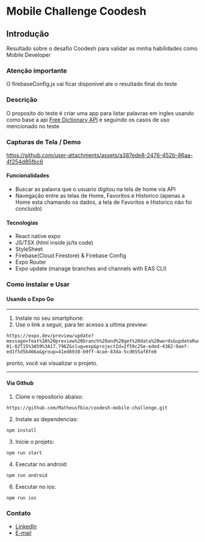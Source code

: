 # Mobile Challenge Coodesh

## Introdução

Resultado sobre o desafio Coodesh para validar as minha habilidades como Mobile Developer

### Atenção importante

O firebaseConfig.js vai ficar disponivel ate o resultado final do teste

### Descrição

O proposito do teste é criar uma app para listar palavras em ingles usando como base a api [Free Dictionary API](https://dictionaryapi.dev/) e seguindo os casos de uso mencionado no teste

### Capturas de Tela / Demo

https://github.com/user-attachments/assets/a387ede8-2476-452b-86aa-4f254d85fbc6

#### Funcionalidades

- Buscar as palavra que o usuario digitou na tela de home via API
- Navegação entre as telas de Home, Favoritos e Historico (apenas a Home esta chamando os dados, a tela de Favoritos e Historico não foi concluido)

#### Tecnologias

- React native expo
- JS/TSX (html inside js/ts code)
- StyleSheet
- Firebase(Cloud Firestore) & Firebase Config
- Expo Router
- Expo update (manage branches and channels with EAS CLI)

### Como instalar e Usar

#### Usando o Expo Go

---

1. Instale no seu smartphone:
2. Use o link a seguir, para ter acesso a ultima preview:

```
https://expo.dev/preview/update?message=feat%3A%20preview%20branch%20and%20get%20data%20words&updateRuntimeVersion=1.0.0&createdAt=2025-01-02T15%3A59%3A17.796Z&slug=exp&projectId=2f59c25e-eded-4382-9aef-ed1f5d5b466a&group=41ed6938-b9ff-4cae-83da-5cd655af8fe8
```

pronto, você vai visualizar o projeto.

---

#### Via Github

1. Clone o repositorio abaixo:

```
https://github.com/Matheusfbio/coodesh-mobile-challenge.git
```

2. Instale as dependencias:

```
npm install
```

3. Inicie o projeto:

```
npm run start
```

4. Executar no android:

```
npm run android
```

6. Executar no ios:

```
npm run ios
```

### Contato

- [LinkedIn](https://www.linkedin.com/in/matheus-fabio/)
- [E-mail](matheusfabiors@gmail.com)
